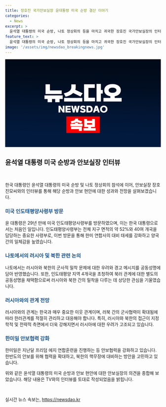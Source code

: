 ```yaml
---
title: 장호진 국가안보실장 윤대통령 미국 순방 결산 이야기
categories:
  - News
excerpt: >
  윤석열 대통령의 미국 순방, 나토 정상회의 등을 마치고 귀국한 장호진 국가안보실장의 인터뷰 요약입니다. 윤 대통령은 인도태평양사령부를 방문하며 한미 연합사의 대비 태세를 높이고 나토에서는 러시아와 북한의 군사적 밀착 문제 등을 논의했다. 또한, 러시아와 북한의 군사적 밀착 문제를 담당하는 인태사령부 방문을 통해 국제 안보의 중요성을 강조하며, 한미일 안보협력을 강화하기 위한 노력이 이어지고 있다. (150자)
feature_text: >
  윤석열 대통령의 미국 순방, 나토 정상회의 등을 마치고 귀국한 장호진 국가안보실장의 인터뷰 요약입니다. 윤 대통령은 인도태평양사령부를 방문하며 한미 연합사의 대비 태세를 높이고 나토에서는 러시아와 북한의 군사적 밀착 문제 등을 논의했다. 또한, 러시아와 북한의 군사적 밀착 문제를 담당하는 인태사령부 방문을 통해 국제 안보의 중요성을 강조하며, 한미일 안보협력을 강화하기 위한 노력이 이어지고 있다. (150자)
image: '/assets/img/newsdao_breakingnews.jpg'
---
```


<p><img src="/assets/img/newsdao_breakingnews.jpg" alt="implanttips 속보" /></p>

<h2 data-ke-size="size26">윤석열 대통령 미국 순방과 안보실장 인터뷰</h2>

<p data-ke-size="size16">&nbsp;</p>

<p>한국 대통령인 윤석열 대통령의 미국 순방 및 나토 정상회의 참석에 이어, 안보실장 장호진모씨와의 인터뷰를 통해 해당 순방과 안보 현안에 대한 성과와 전망을 살펴보겠습니다.</p>

<h3><b><span style="color: #1a5490;">미국 인도태평양사령부 방문</span></b></h3>

<p>윤 대통령은 29년 만에 미국 인도태평양사령부를 방문하였으며, 이는 한국 대통령으로서는 처음인 일입니다. 인도태평양사령부는 전체 지구 면적의 약 52%와 40여 개국을 담당하는 중요한 사령부로, 이번 방문을 통해 한미 연합사의 대비 태세를 강화하고 양국 간의 일체감을 높였습니다.</p>

<h3><b><span style="color: #1a5490;">나토에서의 러시아 및 북한 관련 논의</span></b></h3>

<p>나토에서는 러시아와 북한의 군사적 밀착 문제에 대한 우려와 경고 메시지를 공동성명에 담아 반영했습니다. 또한, 인도태평양 지역 4개국을 초청하여 북러 관계에 대한 별도의 공동성명을 채택함으로써 러시아와 북한 간의 밀착을 다루는 데 상당한 관심을 기울였습니다.</p>

<h3><b><span style="color: #1a5490;">러시아와의 관계 전망</span></b></h3>

<p>러시아와의 관계는 한국과 매우 중요한 이웃 관계이며, 러북 간의 군사협력이 확대됨에 따라 한러관계를 적절히 관리하고 대응해야 합니다. 특히, 러시아와 북한의 접근이 지정학적 및 전략적 측면에서 더욱 강해지면서 러시아에 대한 우려가 고조되고 있습니다.</p>

<h3><b><span style="color: #1a5490;">한미일 안보협력 강화</span></b></h3>

<p>한미일은 지난달 프리덤 에지 연합훈련을 진행하는 등 안보협력을 강화하고 있습니다. 한반도의 안보를 위해 협력을 확대하고, 북한의 핵무장에 대비하는 방안을 고민하고 있습니다.</p>

<p>위와 같은 윤석열 대통령의 미국 순방과 안보 현안에 대한 안보실장의 의견을 종합해 보았습니다. 해당 내용은 TV와의 인터뷰를 토대로 작성되었음을 밝힙니다.</p>

<p data-ke-size="size16">&nbsp;</p>
실시간 뉴스 속보는, <a href="https://newsdao.kr" rel="dofollow">https://newsdao.kr</a>


